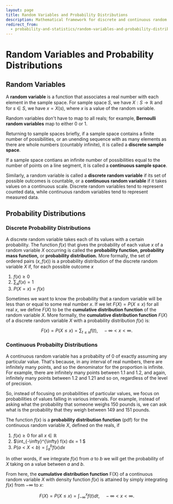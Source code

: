 ```yaml
---
layout: page
title: Random Variables and Probability Distributions
description: Mathematical framework for discrete and continuous random variables with their probability mass functions and cumulative distribution functions.
redirect_from:
  - probability-and-statistics/random-variables-and-probability-distributions
---
```


# Random Variables and Probability Distributions

## Random Variables

A **random variable** is a function that associates a real number with each element in the sample space. For sample space $S$, we have $X: S \to \mathbb{R}$ and for $s \in S$, we have $x = X(s),$ where $x$ is a value of the random variable.

Random variables don't have to map to all reals; for example, **Bernoulli random variables** map to either 0 or 1.

Returning to sample spaces briefly, if a sample space contains a finite number of possibilities, or an unending sequence with as many elements as there are whole numbers (countably infinite), it is called a **discrete sample space**.

If a sample space contians an infinite number of possibilities equal to the number of points on a line segment, it is called a **continuous sample space**.

Similarly, a random variable is called a **discrete random variable** if its set of possible outcomes is countable, or a **continuous random variable** if it takes values on a continuous scale. Discrete random variables tend to represent counted data, while continuous random variables tend to represent measured data.

## Probability Distributions

### Discrete Probability Distributions

A discrete random variable takes each of its values with a certain probability. The function $f(x)$ that gives the probability of each value $x$ of a random variable $X$ occurring is called the **probability function,** **probability mass function,** or **probability distribution.** More formally, the set of ordered pairs $(x, f(x))$ is a probability distribution of the discrete random variable $X$ if, for each possible outcome $x$

1. $f(x) \geq 0$
2. $\sum_{x}{f(x)} = 1$
3. $P(X = x) = f(x)$

Sometimes we want to know the probability that a random variable will be less than or equal to some real number $x.$ If we let $F(X) = P(X \leq x)$ for all real $x$, we define $F(X)$ to be the **cumulative distribution function** of the random variable $X.$ More formally, the **cumulative distribution function** $F(X)$ of a discrete random variable $X$ with a probability distribution $f(x)$ is:

$$ F(x) = P(X \leq x) = \sum_{t \leq x}{f(t)}, \quad -\infty < x < \infty. $$

### Continuous Probabilty Distributions

A continuous random variable has a probabilty of $0$ of exactly assuming any particular value. That's because, in any interval of real numbers, there are infinitely many points, and so the denominator for the proportion is infinite. For example, there are infinitely many points between $1.1$ and $1.2$, and again, infinitely many points between $1.2$ and $1.21$ and so on, regardless of the level of precision.

So, instead of focusing on probabilities of particular values, we focus on probabilities of values falling in various intervals. For example, instead of asking what the probability that someone weighs $150$ pounds is, we can ask what is the probability that they weigh between $149$ and $151$ pounds.

The function $f(x)$ is a **probability distribution function** (pdf) for the continuous random variable $X$, defined on the reals, if

1. $f(x) \geq 0$ for all $x \in \mathbb{R}$
2. $\int_{-\infty}^{\infty} f(x) dx = 1 $
3. $P(a < X < b) = \int_{a}^{b} f(x) dx$

In other words, if we integrate $f(x)$ from $a$ to $b$ we will get the probability of $X$ taking on a value between $a$ and $b$.

From here, the **cumulative distribution function** F(X) of a continuous random variable $X$ with density function $f(x)$ is attained by simply integrating $f(x)$ from $-\infty$ to $x$:

$$ F(X) = P(X \leq x) = \int_{-\infty}^{x} f(t)dt, \quad -\infty < x < \infty. $$

